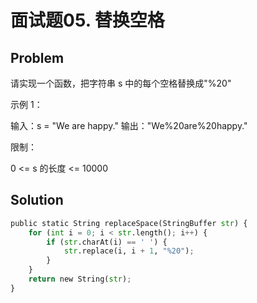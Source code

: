 # 面试题05. 替换空格

## Problem

请实现一个函数，把字符串 s 中的每个空格替换成"%20"

示例 1：

输入：s = "We are happy." 输出："We%20are%20happy."

限制：

0 &lt;= s 的长度 &lt;= 10000

## Solution

```python
public static String replaceSpace(StringBuffer str) {
    for (int i = 0; i < str.length(); i++) {
        if (str.charAt(i) == ' ') {
            str.replace(i, i + 1, "%20");
        }
    }
    return new String(str);
}
```

